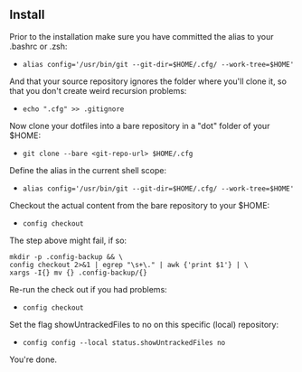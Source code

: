 ## Install

Prior to the installation make sure you have committed the alias to your .bashrc or .zsh:
- `alias config='/usr/bin/git --git-dir=$HOME/.cfg/ --work-tree=$HOME'`

And that your source repository ignores the folder where you'll clone it, so that you don't create weird recursion problems:
- `echo ".cfg" >> .gitignore`

Now clone your dotfiles into a bare repository in a "dot" folder of your $HOME:
- `git clone --bare <git-repo-url> $HOME/.cfg`

Define the alias in the current shell scope:
- `alias config='/usr/bin/git --git-dir=$HOME/.cfg/ --work-tree=$HOME'`

Checkout the actual content from the bare repository to your $HOME:
- `config checkout`

The step above might fail, if so:
```
mkdir -p .config-backup && \
config checkout 2>&1 | egrep "\s+\." | awk {'print $1'} | \
xargs -I{} mv {} .config-backup/{}
```

Re-run the check out if you had problems:
- `config checkout`

Set the flag showUntrackedFiles to no on this specific (local) repository:
- `config config --local status.showUntrackedFiles no`

You're done.
